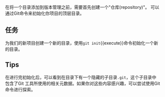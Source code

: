 在将一个目录添加到版本管理之前，需要首先创建一个"仓库(repository)"。
可以通过Git命令来初始化你项目的顶层目录。

## 任务

为我们的新项目创建一个新的目录，使用`git init`{{execute}}命令初始化一个新的目录。

## Tips

在进行完初始化后，可以看到在目录下有一个隐藏的子目录`.git`，这个子目录中包含了Git
工具所使用的相关元数据。如果你对这些内容感兴趣，可以尝试使用Git命令进行探索。